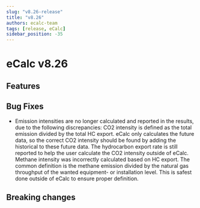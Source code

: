 ```yaml
---
slug: "v8.26-release"
title: "v8.26"
authors: ecalc-team
tags: [release, eCalc]
sidebar_position: -35
---
```


# eCalc v8.26

## Features

## Bug Fixes

- Emission intensities are no longer calculated and reported in the results, due to the following discrepancies:
CO2 intensity is defined as the total emission divided by the total HC export. eCalc only calculates the future data, so the correct CO2 intensity should be found by adding the historical to these future data. The hydrocarbon export rate is still reported to help the user calculate the CO2 intensity outside of eCalc.
Methane intensity was incorrectly calculated based on HC export. The common definition is the methane emission divided by the natural gas throughput of the wanted equipment- or installation level. This is safest done outside of eCalc to ensure proper definition.


## Breaking changes



